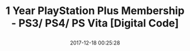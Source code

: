 ---
title: > #shorten me
  1 Year PlayStation Plus Membership - PS3/ PS4/ PS Vita [Digital Code]
name: >
  1 Year PlayStation Plus Membership - PS3/ PS4/ PS Vita [Digital Code]
date: "2017-12-18 00:25:28"
buy_now: "https://www.amazon.com/Year-PlayStation-Plus-Membership-Digital/dp/B004RMK5QG?psc=1&SubscriptionId=AKIAIA5RBQIWQVTCUEUQ&tag=coldcutdeals-20&linkCode=xm2&camp=2025&creative=165953&creativeASIN=B004RMK5QG"
description_markdown: >-

  - 12 Months - Play All Year Long

  - Enables online multiplayer on PS4, so you can play games online with friends

  - FREE PlayStation 4 games every month

  - Access to exclusive PlayStation Store sales and discounts


tweet_id_str: "942551349702610944"
price: "$59.99"
list_price: "undefined"
deal_price: "undefined"
you_save: "undefined"
asin: "B004RMK5QG"
image: "https://images-na.ssl-images-amazon.com/images/I/51yFbiuXERL.jpg"
---
